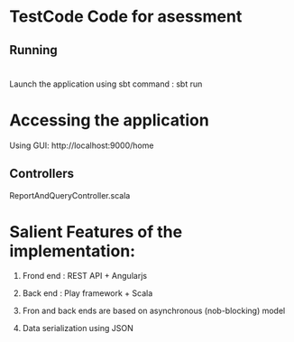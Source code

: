 # TestCode Code for asessment


## Running

 # 
Launch the application using sbt
  command : sbt run



# Accessing the application
  Using GUI:
  http://localhost:9000/home



## Controllers

ReportAndQueryController.scala




# Salient Features of the implementation:

  
1. Frond end : REST API + Angularjs
  
2. Back end  : Play framework + Scala
  
3. Fron and back ends are based on asynchronous (nob-blocking) model
  
4. Data serialization using JSON


